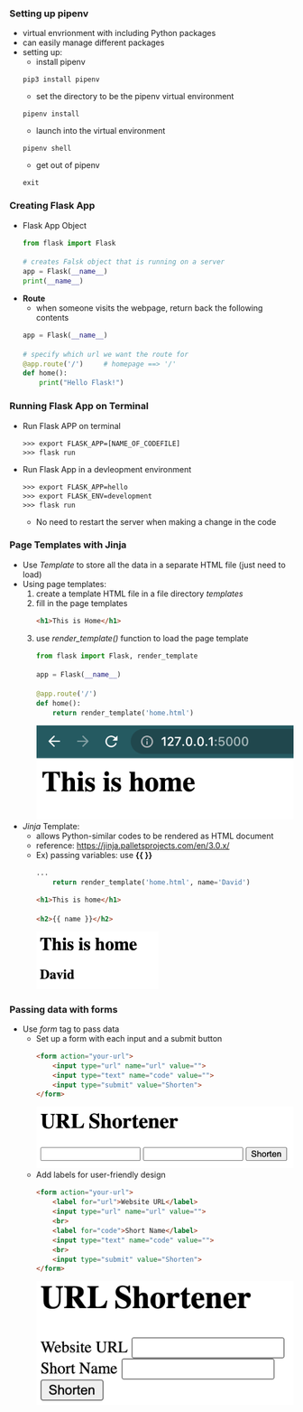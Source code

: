 ### Setting up pipenv
- virtual envrionment with including Python packages
- can easily manage different packages
- setting up:
    - install pipenv
    ```
    pip3 install pipenv
    ```
    - set the directory to be the pipenv virtual environment
    ```
    pipenv install
    ```
    - launch into the virtual environment
    ```
    pipenv shell
    ```
    - get out of pipenv
    ```
    exit
    ```

### Creating Flask App
- Flask App Object
    ```python
    from flask import Flask

    # creates Falsk object that is running on a server
    app = Flask(__name__)
    print(__name__)
    ```
- **Route**
    - when someone visits the webpage, return back the following contents
    ```python
    app = Flask(__name__)
    
    # specify which url we want the route for
    @app.route('/')     # homepage ==> '/'
    def home():
        print("Hello Flask!")
    ```

### Running Flask App on Terminal
- Run Flask APP on terminal
    ```
    >>> export FLASK_APP=[NAME_OF_CODEFILE]
    >>> flask run
    ```
- Run Flask App in a devleopment environment
    ```
    >>> export FLASK_APP=hello
    >>> export FLASK_ENV=development
    >>> flask run
    ```
    - No need to restart the server when making a change in the code

### Page Templates with Jinja
- Use _Template_ to store all the data in a separate HTML file (just need to load)
- Using page templates:
    1. create a template HTML file in a file directory _templates_
    2. fill in the page templates
        ```html
        <h1>This is Home</h1>
        ```
    3. use _render_template()_ function to load the page template
        ```python
        from flask import Flask, render_template

        app = Flask(__name__)

        @app.route('/')
        def home():
            return render_template('home.html')
        ```
        ![home_render](home.png)
- _Jinja_ Template:
    - allows Python-similar codes to be rendered as HTML document
    - reference: https://jinja.palletsprojects.com/en/3.0.x/
    - Ex) passing variables: use **{{ }}**
        ```python
        ...
            return render_template('home.html', name='David')
        ```
        ```html
        <h1>This is home</h1>

        <h2>{{ name }}</h2>
        ```
        ![Jinja_Variable](jinja_variable.png)

### Passing data with forms
- Use _form_ tag to pass data
    - Set up a form with each input and a submit button
        ```html
        <form action="your-url">
            <input type="url" name="url" value="">
            <input type="text" name="code" value="">
            <input type="submit" value="Shorten">
        </form>
        ```
        ![Form_1](form1.png)
    - Add labels for user-friendly design
        ```html
        <form action="your-url">
            <label for="url">Website URL</label>
            <input type="url" name="url" value="">
            <br>
            <label for="code">Short Name</label>
            <input type="text" name="code" value="">
            <br>
            <input type="submit" value="Shorten">
        </form>
        ```
        ![Form_2](form2.png)